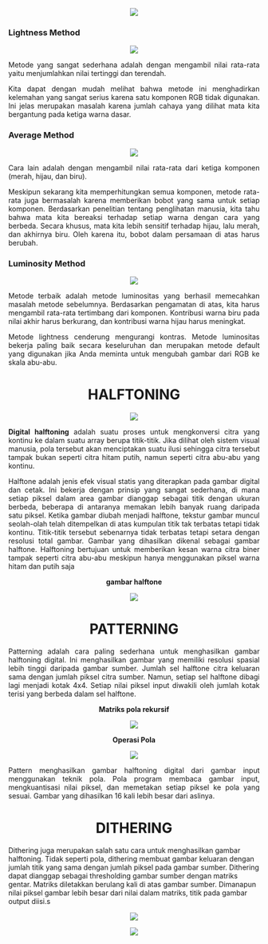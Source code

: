 <p align="center"><img src="img/rum.png"></p>

### **Lightness Method**
<p align="center"><img src="img/light.png"></p>
<p align="justify">Metode yang sangat sederhana adalah dengan mengambil nilai rata-rata yaitu menjumlahkan nilai tertinggi dan terendah.</p>

<p align="justify">Kita dapat dengan mudah melihat bahwa metode ini menghadirkan kelemahan yang sangat serius karena satu komponen RGB tidak digunakan. Ini jelas merupakan masalah karena jumlah cahaya yang dilihat mata kita bergantung pada ketiga warna dasar.</p>

### **Average Method**
<p align="center"><img src="img/ave.png"></p>
<p align="justify">Cara lain adalah dengan mengambil nilai rata-rata dari ketiga komponen (merah, hijau, dan biru).</p>

<p align="justify">Meskipun sekarang kita memperhitungkan semua komponen, metode rata-rata juga bermasalah karena memberikan bobot yang sama untuk setiap komponen. Berdasarkan penelitian tentang penglihatan manusia, kita tahu bahwa mata kita bereaksi terhadap setiap warna dengan cara yang berbeda. Secara khusus, mata kita lebih sensitif terhadap hijau, lalu merah, dan akhirnya biru. Oleh karena itu, bobot dalam persamaan di atas harus berubah.</p>

### **Luminosity Method**
<p align="center"><img src="img/lum.png"></p>

<p align="justify">Metode terbaik adalah metode luminositas yang berhasil memecahkan masalah metode sebelumnya. Berdasarkan pengamatan di atas, kita harus mengambil rata-rata tertimbang dari komponen. Kontribusi warna biru pada nilai akhir harus berkurang, dan kontribusi warna hijau harus meningkat.</p>

<p align="justify">Metode lightness cenderung mengurangi kontras. Metode luminositas bekerja paling baik secara keseluruhan dan merupakan metode default yang digunakan jika Anda meminta untuk mengubah gambar dari RGB ke skala abu-abu.</p>


<center><h1><b>HALFTONING</b></h1></center>

<p align="center"><img src="img/half1.png"></p>

<p align="justify"><b>Digital halftoning</b> adalah suatu proses untuk mengkonversi citra yang kontinu ke dalam suatu array berupa titik-titik. Jika dilihat oleh sistem visual manusia, pola tersebut akan  menciptakan  suatu  ilusi  sehingga  citra  tersebut  tampak  bukan  seperti  citra  hitam putih, namun seperti citra abu-abu yang kontinu.</p>

<p align="justify">Halftone adalah jenis efek visual statis yang diterapkan pada gambar digital dan cetak. Ini bekerja dengan prinsip yang sangat sederhana, di mana setiap piksel dalam area gambar dianggap sebagai titik dengan ukuran berbeda, beberapa di antaranya memakan lebih banyak ruang daripada satu piksel. Ketika gambar diubah menjadi halftone, tekstur gambar muncul seolah-olah telah ditempelkan di atas kumpulan titik tak terbatas tetapi tidak kontinu. Titik-titik tersebut sebenarnya tidak terbatas tetapi setara dengan resolusi total gambar. Gambar yang dihasilkan dikenal sebagai gambar halftone. Halftoning bertujuan  untuk  memberikan  kesan  warna  citra biner tampak  seperti citra abu-abu meskipun hanya menggunakan piksel warna hitam dan putih saja</p>

<p align="center"><b>gambar halftone</b></p>
<p align="center"><img src="img/half.png"></p>


<center><h1><b>PATTERNING</b></h1></center>

<p align="justify">Patterning adalah cara paling sederhana untuk menghasilkan gambar halftoning digital. Ini menghasilkan gambar yang memiliki resolusi spasial lebih tinggi daripada gambar sumber. Jumlah sel halftone citra keluaran sama dengan jumlah piksel citra sumber. Namun, setiap sel halftone dibagi lagi menjadi kotak 4x4. Setiap nilai piksel input diwakili oleh jumlah kotak terisi yang berbeda dalam sel halftone.

<p align="center"><b>Matriks pola rekursif</b></p>
<p align="center"><img src="img/pat1.png"></p>

<p align="center"><b>Operasi Pola</b></p>
<p align="center"><img src="img/pat2.png"></p>

<p align="justify">Pattern menghasilkan gambar halftoning digital dari gambar input menggunakan teknik pola. Pola program membaca gambar input, mengkuantisasi nilai piksel, dan memetakan setiap piksel ke pola yang sesuai. Gambar yang dihasilkan 16 kali lebih besar dari aslinya.</p>


<center><h1><b>DITHERING</b></h1></center>

Dithering juga merupakan salah satu cara untuk menghasilkan gambar halftoning. Tidak seperti pola, dithering membuat gambar keluaran dengan jumlah titik yang sama dengan jumlah piksel pada gambar sumber. Dithering dapat dianggap sebagai thresholding gambar sumber dengan matriks gentar. Matriks diletakkan berulang kali di atas gambar sumber. Dimanapun nilai piksel gambar lebih besar dari nilai dalam matriks, titik pada gambar output diisi.s</p>

<p align="center"><img src="img/dit1.png"></p>
<p align="center"><img src="img/dit2.png"></p>

